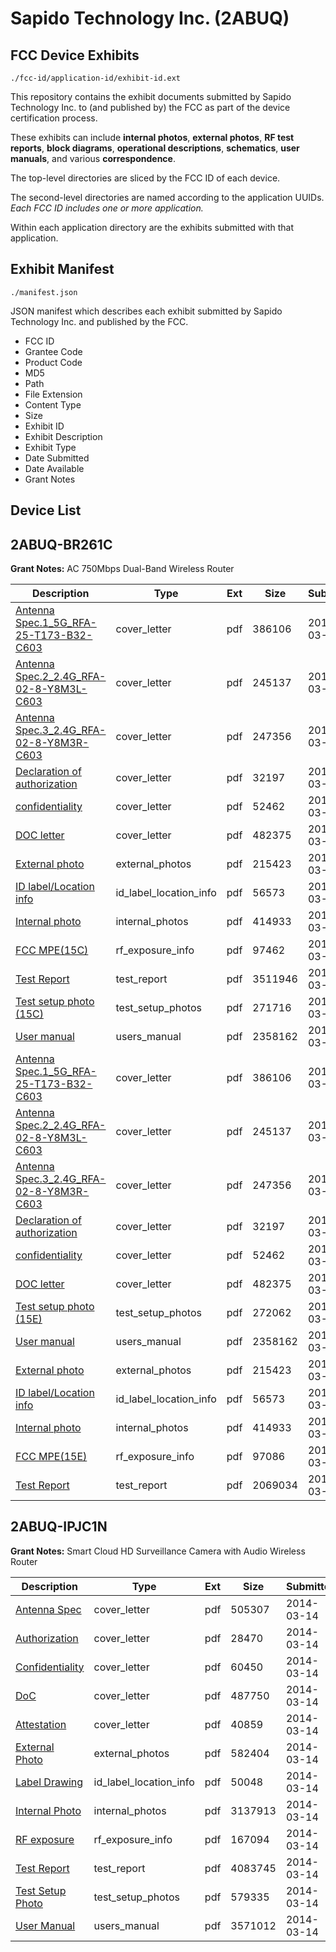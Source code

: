 # Sapido Technology Inc. (2ABUQ)
## FCC Device Exhibits

```
./fcc-id/application-id/exhibit-id.ext
```

This repository contains the exhibit documents submitted by Sapido Technology Inc. to (and published by) the FCC as part of the device certification process.

These exhibits can include **internal photos**, **external photos**, **RF test reports**, **block diagrams**, **operational descriptions**, **schematics**, **user manuals**, and various **correspondence**.

The top-level directories are sliced by the FCC ID of each device.

The second-level directories are named according to the application UUIDs. *Each FCC ID includes one or more application.*

Within each application directory are the exhibits submitted with that application. 

## Exhibit Manifest

```
./manifest.json
```

JSON manifest which describes each exhibit submitted by Sapido Technology Inc. and published by the FCC.

- FCC ID
- Grantee Code
- Product Code
- MD5
- Path
- File Extension
- Content Type
- Size
- Exhibit ID
- Exhibit Description
- Exhibit Type
- Date Submitted
- Date Available
- Grant Notes

## Device List
## 2ABUQ-BR261C
**Grant Notes:** AC 750Mbps Dual-Band Wireless Router

| Description | Type | Ext | Size | Submitted | Available |
| ----------- | ---- | --- | ---- | --------- | --------- |
| [Antenna Spec.1_5G_RFA-25-T173-B32-C603](2ABUQ-BR261C/037572a1aaa3db9df0fc0dffe8191770/2213971.pdf) | cover_letter | pdf | 386106 | 2014-03-13 | 2014-03-17 |
| [Antenna Spec.2_2.4G_RFA-02-8-Y8M3L-C603](2ABUQ-BR261C/037572a1aaa3db9df0fc0dffe8191770/2213972.pdf) | cover_letter | pdf | 245137 | 2014-03-13 | 2014-03-17 |
| [Antenna Spec.3_2.4G_RFA-02-8-Y8M3R-C603](2ABUQ-BR261C/037572a1aaa3db9df0fc0dffe8191770/2213973.pdf) | cover_letter | pdf | 247356 | 2014-03-13 | 2014-03-17 |
| [Declaration of authorization](2ABUQ-BR261C/037572a1aaa3db9df0fc0dffe8191770/2213983.pdf) | cover_letter | pdf | 32197 | 2014-03-13 | 2014-03-17 |
| [ confidentiality](2ABUQ-BR261C/037572a1aaa3db9df0fc0dffe8191770/2213984.pdf) | cover_letter | pdf | 52462 | 2014-03-13 | 2014-03-17 |
| [DOC letter](2ABUQ-BR261C/037572a1aaa3db9df0fc0dffe8191770/2215254.pdf) | cover_letter | pdf | 482375 | 2014-03-14 | 2014-03-17 |
| [External photo](2ABUQ-BR261C/037572a1aaa3db9df0fc0dffe8191770/2213979.pdf) | external_photos | pdf | 215423 | 2014-03-13 | 2014-03-17 |
| [ID label/Location info](2ABUQ-BR261C/037572a1aaa3db9df0fc0dffe8191770/2213977.pdf) | id_label_location_info | pdf | 56573 | 2014-03-13 | 2014-03-17 |
| [Internal photo](2ABUQ-BR261C/037572a1aaa3db9df0fc0dffe8191770/2213980.pdf) | internal_photos | pdf | 414933 | 2014-03-13 | 2014-03-17 |
| [FCC MPE(15C)](2ABUQ-BR261C/037572a1aaa3db9df0fc0dffe8191770/2213982.pdf) | rf_exposure_info | pdf | 97462 | 2014-03-13 | 2014-03-17 |
| [Test Report](2ABUQ-BR261C/037572a1aaa3db9df0fc0dffe8191770/2215252.pdf) | test_report | pdf | 3511946 | 2014-03-14 | 2014-03-17 |
| [Test setup photo (15C)](2ABUQ-BR261C/037572a1aaa3db9df0fc0dffe8191770/2213981.pdf) | test_setup_photos | pdf | 271716 | 2014-03-13 | 2014-03-17 |
| [User manual](2ABUQ-BR261C/037572a1aaa3db9df0fc0dffe8191770/2213978.pdf) | users_manual | pdf | 2358162 | 2014-03-13 | 2014-03-17 |
| [Antenna Spec.1_5G_RFA-25-T173-B32-C603](2ABUQ-BR261C/8d0845cee0dbfa9ff831964aa2904404/2213971.pdf) | cover_letter | pdf | 386106 | 2014-03-13 | 2014-03-17 |
| [Antenna Spec.2_2.4G_RFA-02-8-Y8M3L-C603](2ABUQ-BR261C/8d0845cee0dbfa9ff831964aa2904404/2213972.pdf) | cover_letter | pdf | 245137 | 2014-03-13 | 2014-03-17 |
| [Antenna Spec.3_2.4G_RFA-02-8-Y8M3R-C603](2ABUQ-BR261C/8d0845cee0dbfa9ff831964aa2904404/2213973.pdf) | cover_letter | pdf | 247356 | 2014-03-13 | 2014-03-17 |
| [Declaration of authorization](2ABUQ-BR261C/8d0845cee0dbfa9ff831964aa2904404/2213983.pdf) | cover_letter | pdf | 32197 | 2014-03-13 | 2014-03-17 |
| [confidentiality](2ABUQ-BR261C/8d0845cee0dbfa9ff831964aa2904404/2213984.pdf) | cover_letter | pdf | 52462 | 2014-03-13 | 2014-03-17 |
| [DOC letter](2ABUQ-BR261C/8d0845cee0dbfa9ff831964aa2904404/2215254.pdf) | cover_letter | pdf | 482375 | 2014-03-14 | 2014-03-17 |
| [Test setup photo (15E)](2ABUQ-BR261C/8d0845cee0dbfa9ff831964aa2904404/2214005.pdf) | test_setup_photos | pdf | 272062 | 2014-03-13 | 2014-03-17 |
| [User manual](2ABUQ-BR261C/8d0845cee0dbfa9ff831964aa2904404/2213978.pdf) | users_manual | pdf | 2358162 | 2014-03-13 | 2014-03-17 |
| [External photo](2ABUQ-BR261C/8d0845cee0dbfa9ff831964aa2904404/2213979.pdf) | external_photos | pdf | 215423 | 2014-03-13 | 2014-03-17 |
| [ID label/Location info](2ABUQ-BR261C/8d0845cee0dbfa9ff831964aa2904404/2213977.pdf) | id_label_location_info | pdf | 56573 | 2014-03-13 | 2014-03-17 |
| [Internal photo](2ABUQ-BR261C/8d0845cee0dbfa9ff831964aa2904404/2213980.pdf) | internal_photos | pdf | 414933 | 2014-03-13 | 2014-03-17 |
| [FCC MPE(15E)](2ABUQ-BR261C/8d0845cee0dbfa9ff831964aa2904404/2214031.pdf) | rf_exposure_info | pdf | 97086 | 2014-03-13 | 2014-03-17 |
| [Test Report](2ABUQ-BR261C/8d0845cee0dbfa9ff831964aa2904404/2215338.pdf) | test_report | pdf | 2069034 | 2014-03-14 | 2014-03-17 |
## 2ABUQ-IPJC1N
**Grant Notes:** Smart Cloud HD Surveillance Camera with Audio Wireless Router

| Description | Type | Ext | Size | Submitted | Available |
| ----------- | ---- | --- | ---- | --------- | --------- |
| [Antenna Spec](2ABUQ-IPJC1N/54dca78f4af1f1c30f21d45202387b05/2215234.pdf) | cover_letter | pdf | 505307 | 2014-03-14 | 2014-03-14 |
| [Authorization](2ABUQ-IPJC1N/54dca78f4af1f1c30f21d45202387b05/2215235.pdf) | cover_letter | pdf | 28470 | 2014-03-14 | 2014-03-14 |
| [Confidentiality](2ABUQ-IPJC1N/54dca78f4af1f1c30f21d45202387b05/2215236.pdf) | cover_letter | pdf | 60450 | 2014-03-14 | 2014-03-14 |
| [DoC](2ABUQ-IPJC1N/54dca78f4af1f1c30f21d45202387b05/2215237.pdf) | cover_letter | pdf | 487750 | 2014-03-14 | 2014-03-14 |
| [Attestation](2ABUQ-IPJC1N/54dca78f4af1f1c30f21d45202387b05/2215238.pdf) | cover_letter | pdf | 40859 | 2014-03-14 | 2014-03-14 |
| [External Photo](2ABUQ-IPJC1N/54dca78f4af1f1c30f21d45202387b05/2215227.pdf) | external_photos | pdf | 582404 | 2014-03-14 | 2014-03-14 |
| [Label Drawing](2ABUQ-IPJC1N/54dca78f4af1f1c30f21d45202387b05/2215231.pdf) | id_label_location_info | pdf | 50048 | 2014-03-14 | 2014-03-14 |
| [Internal Photo](2ABUQ-IPJC1N/54dca78f4af1f1c30f21d45202387b05/2215228.pdf) | internal_photos | pdf | 3137913 | 2014-03-14 | 2014-03-14 |
| [RF exposure](2ABUQ-IPJC1N/54dca78f4af1f1c30f21d45202387b05/2215232.pdf) | rf_exposure_info | pdf | 167094 | 2014-03-14 | 2014-03-14 |
| [Test Report](2ABUQ-IPJC1N/54dca78f4af1f1c30f21d45202387b05/2215233.pdf) | test_report | pdf | 4083745 | 2014-03-14 | 2014-03-14 |
| [Test Setup Photo](2ABUQ-IPJC1N/54dca78f4af1f1c30f21d45202387b05/2215229.pdf) | test_setup_photos | pdf | 579335 | 2014-03-14 | 2014-03-14 |
| [User Manual](2ABUQ-IPJC1N/54dca78f4af1f1c30f21d45202387b05/2215230.pdf) | users_manual | pdf | 3571012 | 2014-03-14 | 2014-03-14 |
